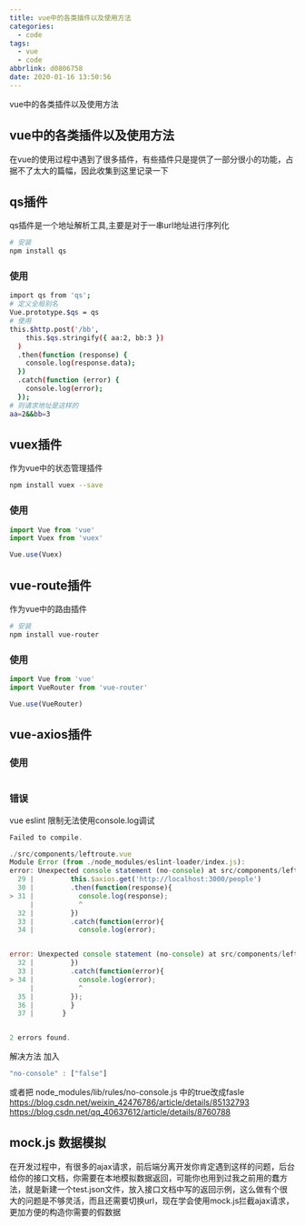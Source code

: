 ```yaml
---
title: vue中的各类插件以及使用方法
categories:
  - code
tags: 
  - vue
  - code
abbrlink: d0806758
date: 2020-01-16 13:50:56
---
```


vue中的各类插件以及使用方法
<!--more -->


## vue中的各类插件以及使用方法
在vue的使用过程中遇到了很多插件，有些插件只是提供了一部分很小的功能，占据不了太大的篇幅，因此收集到这里记录一下



## qs插件
qs插件是一个地址解析工具,主要是对于一串url地址进行序列化
```bash
# 安装
npm install qs 
```

### 使用
```bash
import qs from 'qs';
# 定义全局别名
Vue.prototype.$qs = qs
# 使用
this.$http.post('/bb',
    this.$qs.stringify({ aa:2, bb:3 })
  )
  .then(function (response) {
    console.log(response.data);
  })
  .catch(function (error) {
    console.log(error);
  });
# 则请求地址是这样的
aa=2&&bb=3
```

## vuex插件
作为vue中的状态管理插件
```bash
npm install vuex --save 
```

### 使用
```js
import Vue from 'vue'
import Vuex from 'vuex'

Vue.use(Vuex)
```

## vue-route插件
作为vue中的路由插件
```bash
# 安装
npm install vue-router
```

### 使用
```js
import Vue from 'vue'
import VueRouter from 'vue-router'

Vue.use(VueRouter)
```


## vue-axios插件

### 使用
```bash

```

### 错误
vue  eslint 限制无法使用console.log调试
```js
Failed to compile.

./src/components/leftroute.vue
Module Error (from ./node_modules/eslint-loader/index.js):
error: Unexpected console statement (no-console) at src/components/leftroute.vue:31:11:
  29 |         this.$axios.get('http://localhost:3000/people')
  30 |         .then(function(response){
> 31 |           console.log(response);
     |           ^
  32 |         })
  33 |         .catch(function(error){
  34 |           console.log(error);


error: Unexpected console statement (no-console) at src/components/leftroute.vue:34:11:
  32 |         })
  33 |         .catch(function(error){
> 34 |           console.log(error);
     |           ^
  35 |         });
  36 |         }
  37 |       }


2 errors found. 
```
解决方法 加入 
```js
"no-console" : ["false"]
```
或者把 node_modules/lib/rules/no-console.js 中的true改成fasle
https://blog.csdn.net/weixin_42476786/article/details/85132793
https://blog.csdn.net/qq_40637612/article/details/8760788


## mock.js 数据模拟
在开发过程中，有很多的ajax请求，前后端分离开发你肯定遇到这样的问题，后台给你的接口文档，你需要在本地模拟数据返回，可能你也用到过我之前用的蠢方法，就是新建一个test.json文件，放入接口文档中写的返回示例，这么做有个很大的问题是不够灵活，而且还需要切换url，现在学会使用mock.js拦截ajax请求，更加方便的构造你需要的假数据
